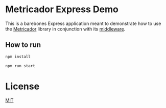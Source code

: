 # Metricador Express Demo
This is a barebones Express application meant to demonstrate how to use the [Metricador](https://github.com/ovidiubute/metricador)
library in conjunction with its [middleware](https://github.com/ovidiubute/metricador-express-middleware).

## How to run
```javascript
npm install

npm run start
```

# License
[MIT](https://github.com/ovidiubute/metricador-express-demo/blob/master/LICENSE)
